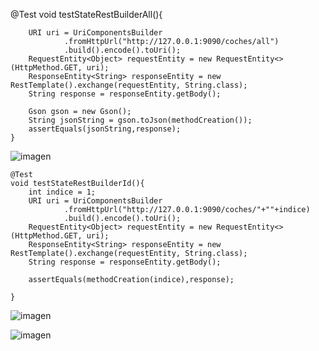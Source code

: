 


  @Test
    void testStateRestBuilderAll(){

        URI uri = UriComponentsBuilder
                .fromHttpUrl("http://127.0.0.1:9090/coches/all")
                .build().encode().toUri();
        RequestEntity<Object> requestEntity = new RequestEntity<>(HttpMethod.GET, uri);
        ResponseEntity<String> responseEntity = new RestTemplate().exchange(requestEntity, String.class);
        String response = responseEntity.getBody();

        Gson gson = new Gson();
        String jsonString = gson.toJson(methodCreation());
        assertEquals(jsonString,response);
    }



![imagen](https://user-images.githubusercontent.com/49040356/228890059-21b7573a-69e3-4857-b62d-879ff8d15dca.png)










    @Test
    void testStateRestBuilderId(){
        int indice = 1;
        URI uri = UriComponentsBuilder
                .fromHttpUrl("http://127.0.0.1:9090/coches/"+""+indice)
                .build().encode().toUri();
        RequestEntity<Object> requestEntity = new RequestEntity<>(HttpMethod.GET, uri);
        ResponseEntity<String> responseEntity = new RestTemplate().exchange(requestEntity, String.class);
        String response = responseEntity.getBody();

        assertEquals(methodCreation(indice),response);

    }

![imagen](https://user-images.githubusercontent.com/49040356/228890286-28aef42d-29cc-4d45-a006-3c883143bc23.png)





![imagen](https://user-images.githubusercontent.com/49040356/228810420-66098f6a-e356-4f49-8145-d1f81f982915.png)






